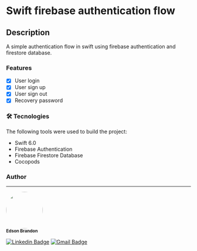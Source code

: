 # Swift firebase authentication flow

## Description
A simple authentication flow in swift using firebase authentication and firestore database.

### Features

- [x] User login
- [x] User sign up
- [x] User sign out
- [x] Recovery password

### 🛠 Tecnologies

The following tools were used to build the project:
- Swift 6.0
- Firebase Authentication
- Firebase Firestore Database
- Cocopods

### Author
---
 <img style="border-radius: 50%;" src="[https://avatars3.githubusercontent.com/u/380327?s=460&u=61b426b901b8fe02e12019b1fdb67bf0072d4f00&v=4](https://avatars.githubusercontent.com/u/49498964?v=4)" width="100px;" alt=""/>
 <br />
 <sub><b>Edson Brandon</b></sub></a>

[![Linkedin Badge](https://img.shields.io/badge/-Edson-blue?style=flat-square&logo=Linkedin&logoColor=white&link=https://www.linkedin.com/in/edson-brandon/)](https://www.linkedin.com/in/edson-brandon/) 
[![Gmail Badge](https://img.shields.io/badge/-edsonbrandon@gmail.com-c14438?style=flat-square&logo=Gmail&logoColor=white&link=mailto:edsonbrandon@gmail.com)](mailto:edsonbrandon@gmail.com)
